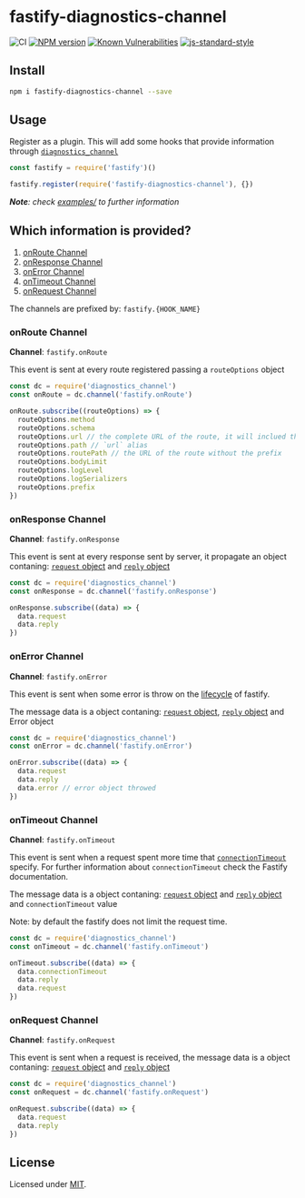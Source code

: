 # fastify-diagnostics-channel

![CI](https://github.com/fastify/fastify-diagnostics-channel/workflows/Continuous%20Integration/badge.svg)
[![NPM version](https://img.shields.io/npm/v/fastify-diagnostics-channel.svg?style=flat)](https://www.npmjs.com/package/fastify-diagnostics-channel)
[![Known Vulnerabilities](https://snyk.io/test/github/fastify/fastify-diagnostics-channel/badge.svg)](https://snyk.io/test/github/fastify/fastify-diagnostics-channel)
[![js-standard-style](https://img.shields.io/badge/code%20style-standard-brightgreen.svg?style=flat)](https://standardjs.com/)

## Install
```sh
npm i fastify-diagnostics-channel --save
```

## Usage

Register as a plugin. This will add some hooks that provide information through [`diagnostics_channel`](https://nodejs.org/api/diagnostics_channel.html)

```js
const fastify = require('fastify')()

fastify.register(require('fastify-diagnostics-channel'), {})
```

_**Note**: check [examples/](./examples/index.js) to further information_

## Which information is provided?

1. [onRoute Channel](#onroute-channel)
2. [onResponse Channel](#onresponse-channel)
3. [onError Channel](#onerror-channel)
4. [onTimeout Channel](#ontimeout-channel)
4. [onRequest Channel](#onrequest-channel)

The channels are prefixed by: `fastify.{HOOK_NAME}`

### onRoute Channel

**Channel**: `fastify.onRoute`

This event is sent at every route registered passing a `routeOptions` object

```js
const dc = require('diagnostics_channel')
const onRoute = dc.channel('fastify.onRoute')

onRoute.subscribe((routeOptions) => {
  routeOptions.method
  routeOptions.schema
  routeOptions.url // the complete URL of the route, it will inclued the prefix if any
  routeOptions.path // `url` alias
  routeOptions.routePath // the URL of the route without the prefix
  routeOptions.bodyLimit
  routeOptions.logLevel
  routeOptions.logSerializers
  routeOptions.prefix
})
```

### onResponse Channel

**Channel**: `fastify.onResponse`

This event is sent at every response sent by server, it propagate an object contaning: [`request` object](https://github.com/fastify/fastify/blob/master/docs/Request.md) and [`reply` object](https://github.com/fastify/fastify/blob/master/docs/Reply.md)

```js
const dc = require('diagnostics_channel')
const onResponse = dc.channel('fastify.onResponse')

onResponse.subscribe((data) => {
  data.request
  data.reply
})
```

### onError Channel

**Channel**: `fastify.onError`

This event is sent when some error is throw on the [lifecycle](https://www.fastify.io/docs/latest/Lifecycle/) of fastify.

The message data is a object contaning: [`request` object](https://github.com/fastify/fastify/blob/master/docs/Request.md), [`reply` object](https://github.com/fastify/fastify/blob/master/docs/Reply.md) and Error object

```js
const dc = require('diagnostics_channel')
const onError = dc.channel('fastify.onError')

onError.subscribe((data) => {
  data.request
  data.reply
  data.error // error object throwed
})
```

### onTimeout Channel

**Channel**: `fastify.onTimeout`

This event is sent when a request spent more time that [`connectionTimeout`](https://www.fastify.io/docs/latest/Server/#connectiontimeout) specify. For further information about `connectionTimeout` check the Fastify documentation.

The message data is a object contaning: [`request` object](https://github.com/fastify/fastify/blob/master/docs/Request.md) and [`reply` object](https://github.com/fastify/fastify/blob/master/docs/Reply.md) and `connectionTimeout` value

Note: by default the fastify does not limit the request time.

```js
const dc = require('diagnostics_channel')
const onTimeout = dc.channel('fastify.onTimeout')

onTimeout.subscribe((data) => {
  data.connectionTimeout
  data.reply
  data.request
})
```

### onRequest Channel

**Channel**: `fastify.onRequest`

This event is sent when a request is received, the message data is a object contaning: [`request` object](https://github.com/fastify/fastify/blob/master/docs/Request.md) and [`reply` object](https://github.com/fastify/fastify/blob/master/docs/Reply.md)

```js
const dc = require('diagnostics_channel')
const onRequest = dc.channel('fastify.onRequest')

onRequest.subscribe((data) => {
  data.request
  data.reply
})
```

## License

Licensed under [MIT](./LICENSE).
